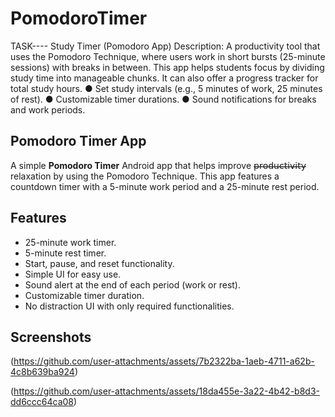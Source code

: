 # PomodoroTimer

TASK----
Study Timer (Pomodoro App)
Description: A productivity tool that uses the Pomodoro Technique, where users work
in short bursts (25-minute sessions) with breaks in between. This app helps students
focus by dividing study time into manageable chunks. It can also offer a progress
tracker for total study hours.
● Set study intervals (e.g., 5 minutes of work, 25 minutes of rest).
● Customizable timer durations.
● Sound notifications for breaks and work periods.

## Pomodoro Timer App

A simple **Pomodoro Timer** Android app that helps improve 𝗉̶𝗋̶𝗈̶𝖽̶𝗎̶𝖼̶𝗍̶𝗂̶𝗏̶𝗂̶𝗍̶𝗒̶ relaxation by using the Pomodoro Technique. This app features a countdown timer with a 5-minute work period and a 25-minute rest period.

## Features

- 25-minute work timer.
- 5-minute rest timer.
- Start, pause, and reset functionality.
- Simple UI for easy use.
- Sound alert at the end of each period (work or rest).
- Customizable timer duration.
- No distraction UI with only required functionalities.

## Screenshots

(https://github.com/user-attachments/assets/7b2322ba-1aeb-4711-a62b-4c8b639ba924)


(https://github.com/user-attachments/assets/18da455e-3a22-4b42-b8d3-dd6ccc64ca08)





